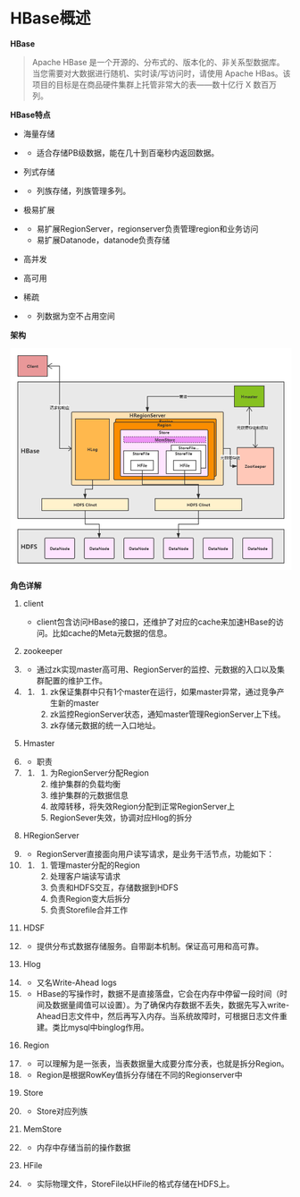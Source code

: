 # HBase概述



**HBase**

> Apache HBase 是一个开源的、分布式的、版本化的、非关系型数据库。当您需要对大数据进行随机、实时读/写访问时，请使用 Apache HBas。该项目的目标是在商品硬件集群上托管非常大的表——数十亿行 X 数百万列。



**HBase特点**

- 海量存储

- - 适合存储PB级数据，能在几十到百毫秒内返回数据。

- 列式存储

- - 列族存储，列族管理多列。

- 极易扩展

- - 易扩展RegionServer，regionserver负责管理region和业务访问
  - 易扩展Datanode，datanode负责存储

- 高并发

- 高可用

- 稀疏

- - 列数据为空不占用空间



**架构**

![img](Untitled.assets/hbase架构图.png)

**角色详解**

1. client

   - client包含访问HBase的接口，还维护了对应的cache来加速HBase的访问。比如cache的Meta元数据的信息。

2. zookeeper

3. - 通过zk实现master高可用、RegionServer的监控、元数据的入口以及集群配置的维护工作。

4. 1. 1. zk保证集群中只有1个master在运行，如果master异常，通过竞争产生新的master
      2. zk监控RegionServer状态，通知master管理RegionServer上下线。
      3. zk存储元数据的统一入口地址。

5. Hmaster

6. - 职责

7. 1. 1. 为RegionServer分配Region
      2. 维护集群的负载均衡
      3. 维护集群的元数据信息
      4. 故障转移，将失效Region分配到正常RegionServer上
      5. RegionSever失效，协调对应Hlog的拆分

8. HRegionServer

9. - RegionServer直接面向用户读写请求，是业务干活节点，功能如下：

10. 1. 1. 管理master分配的Region
       2. 处理客户端读写请求
       3. 负责和HDFS交互，存储数据到HDFS
       4. 负责Region变大后拆分
       5. 负责Storefile合并工作

11. HDSF

12. - 提供分布式数据存储服务。自带副本机制。保证高可用和高可靠。

13. Hlog

14. - 又名Write-Ahead logs

15. - HBase的写操作时，数据不是直接落盘，它会在内存中停留一段时间（时间及数据量阈值可以设置）。为了确保内存数据不丢失，数据先写入write-Ahead日志文件中，然后再写入内存。当系统故障时，可根据日志文件重建。类比mysql中binglog作用。

16. Region

17. - 可以理解为是一张表，当表数据量大成要分库分表，也就是拆分Region。

18. - Region是根据RowKey值拆分存储在不同的Regionserver中

19. Store

20. - Store对应列族

21. MemStore

22. - 内存中存储当前的操作数据

23. HFile

24. - 实际物理文件，StoreFile以HFile的格式存储在HDFS上。


